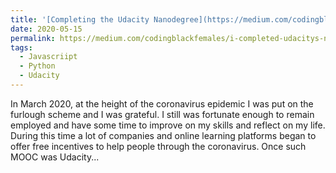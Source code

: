 ```yaml
---
title: '[Completing the Udacity Nanodegree](https://medium.com/codingblackfemales/i-completed-udacitys-nanodegree-in-30-days-here-s-how-it-went-d0059992a94f)'
date: 2020-05-15
permalink: https://medium.com/codingblackfemales/i-completed-udacitys-nanodegree-in-30-days-here-s-how-it-went-d0059992a94f
tags:
  - Javascriipt
  - Python
  - Udacity
---
```


In March 2020, at the height of the coronavirus epidemic I was put on the furlough scheme and I was grateful. I still was fortunate enough to remain employed and have some time to improve on my skills and reflect on my life. During this time a lot of companies and online learning platforms began to offer free incentives to help people through the coronavirus. Once such MOOC was Udacity...

